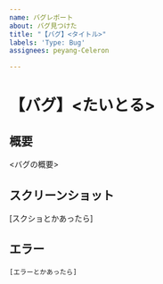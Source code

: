 ```yaml
---
name: バグレポート
about: バグ見つけた
title: "【バグ】<タイトル>"
labels: 'Type: Bug'
assignees: peyang-Celeron

---
```


# 【バグ】<たいとる>

## 概要

<バグの概要>

## スクリーンショット

[スクショとかあったら]

## エラー

```
[エラーとかあったら]
```
